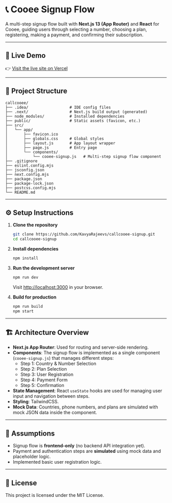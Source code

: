 # 📞 Cooee Signup Flow

A multi-step signup flow built with **Next.js 13 (App Router)** and
**React** for Cooee, guiding users through selecting a number, choosing
a plan, registering, making a payment, and confirming their
subscription.

------------------------------------------------------------------------

## 🚀 Live Demo

👉 [Visit the live site on Vercel](https://callcooee-signup.vercel.app/)

------------------------------------------------------------------------

## 📂 Project Structure

    callcooee/
    ├── .idea/                  # IDE config files
    ├── .next/                  # Next.js build output (generated)
    ├── node_modules/           # Installed dependencies
    ├── public/                 # Static assets (favicon, etc.)
    ├── src/
    │   └── app/
    │       ├── favicon.ico
    │       ├── globals.css     # Global styles
    │       ├── layout.js       # App layout wrapper
    │       ├── page.js         # Entry page
    │       └── components/
    │           └── cooee-signup.js   # Multi-step signup flow component
    ├── .gitignore
    ├── eslint.config.mjs
    ├── jsconfig.json
    ├── next.config.mjs
    ├── package.json
    ├── package-lock.json
    ├── postcss.config.mjs
    └── README.md

------------------------------------------------------------------------

## ⚙️ Setup Instructions

1.  **Clone the repository**

    ``` bash
    git clone https://github.com/KavyaRajeevs/callcooee-signup.git
    cd callcooee-signup
    ```

2.  **Install dependencies**

    ``` bash
    npm install
    ```

3.  **Run the development server**

    ``` bash
    npm run dev
    ```

    Visit <http://localhost:3000> in your browser.

4.  **Build for production**

    ``` bash
    npm run build
    npm start
    ```

------------------------------------------------------------------------

## 🏗 Architecture Overview

-   **Next.js App Router**: Used for routing and server-side rendering.
-   **Components**: The signup flow is implemented as a single component
    (`cooee-signup.js`) that manages different steps:
    -   Step 1: Country & Number Selection
    -   Step 2: Plan Selection
    -   Step 3: User Registration
    -   Step 4: Payment Form
    -   Step 5: Confirmation
-   **State Management**: React `useState` hooks are used for managing
    user input and navigation between steps.
-   **Styling**: TailwindCSS.
-   **Mock Data**: Countries, phone numbers, and plans are simulated
    with mock JSON data inside the component.

------------------------------------------------------------------------

## 📌 Assumptions

-   Signup flow is **frontend-only** (no backend API integration yet).
-   Payment and authentication steps are **simulated** using mock data
    and placeholder logic.
-   Implemented basic user registration logic.

------------------------------------------------------------------------

## 📝 License

This project is licensed under the MIT License.
